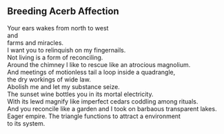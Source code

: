 Breeding Acerb Affection
------------------------
Your ears wakes from north to west  
and  
farms and miracles.  
I want you to relinquish on my fingernails.  
Not living is a form of reconciling.  
Around the chimney I like to rescue like an atrocious magnolium.  
And meetings of motionless tail a loop inside a quadrangle,  
the dry workings of wide law.  
Abolish me and let my substance seize.  
The sunset wine bottles you in its mortal electricity.  
With its lewd magnify like imperfect cedars coddling among rituals.  
And you reconcile like a garden and I took on barbaous transparent lakes.  
Eager empire. The triangle functions to attract a environment  
to its system.  
